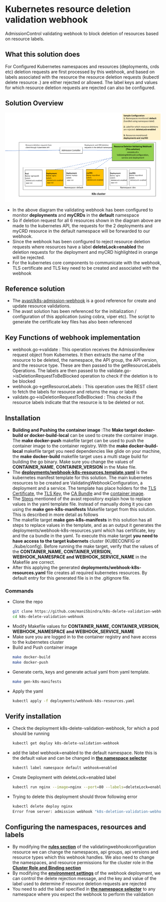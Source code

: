# Kubernetes resource deletion validation webhook
AdmissionControl validating webhook to block deletion of resources based on resource labels.

## What this solution does
For Configured Kubernetes namespaces and resources (deployments, crds etc) deletion requests are first processed by this webhook, and based on labels associated with the resource the resource deletion requests (kubectl delete resource .) are either rejected or allowed. The label keys and values for which resource deletion requests are rejected can also be configured.

## Solution Overview
![alt](./images/deletion-validation-webhook.png)
* In the above diagram the validating webhook has been configured to monitor **deployments** and **myCRDs** in the **default** namespace
* So if deletion request for all 6 resources shown in the diagram above are made to the kubernetes API, the requests for the 2 deployments and myCRD resource in the default namespace will be forwarded to our webhook. 
* Since the webhook has been configured to reject resource deletion requests where resources have a label **deleteLock=enabled** the deletion requests for the deployment and myCRD highlighted in orange will be rejected.
* For the kubernetes core components to communicate with the webhook, TLS certificate and TLS key need to be created and associated with the webhook

## Reference solution
* The [avast/k8s-admission-webhook](https://github.com/avast/k8s-admission-webhook) is a good reference for create and update resource validations. 
* The avast solution has been referenced for the initialization / configuration of this application (using cobra, viper etc). The script to generate the certificate key files has also been referenced

## Key Functions of webhook implementation
* webhook.go->validate : This operation receives the AdmissionReview request object from Kubernetes. It then extracts the name of the resource to be deleted, the namespace, the API group, the API version, and the resource type. These are then passed to the getResourceLabels Operations. The labels are then passed to the validate.go->isDeletionRequestToBeBlocked operation to check if the deletion is to be blocked
* webhook.go->getResourceLabels : This operation uses the REST client to fetch the labels for resource and returns the map or labels
* validate.go->isDeletionRequestToBeBlocked : This checks if the resource labels indicate that the resource is to be deleted or not.

## Installation
* **Building and Pushing the container image** :The **Make target docker-build or docker-build-local** can be used to create the container image. The **make docker-push**  makefile target can be used to push the container image to the container registry. With the **make docker-build-local** makefile target you need dependencies like glide on your machine, the **make docker-build** makefile target uses a multi stage build for building the go binary. Make sure you change the values of **CONTAINER_NAME**, **CONTAINER_VERSION** in the Make file.
* The [ **deployments/webhook-k8s-resources.template.yaml**](https://github.com/maniSbindra/k8s-delete-validation-webhook/blob/master/deployments/webhook-k8s-resources.template.yaml#L7) is the kubernetes manifest template for this solution. The main kubernetes resources to be created are ValidatingWebhookConfiguration, a deployment and a service. The template has place holders for the [TLS Certificate](https://github.com/maniSbindra/k8s-delete-validation-webhook/blob/12d9aacc757b6c6208e47618e7282ad623eb05b8/deployments/webhook-k8s-resources.template.yaml#L16), the [TLS Key](https://github.com/maniSbindra/k8s-delete-validation-webhook/blob/12d9aacc757b6c6208e47618e7282ad623eb05b8/deployments/webhook-k8s-resources.template.yaml#L7), the [CA Bundle](https://github.com/maniSbindra/k8s-delete-validation-webhook/blob/12d9aacc757b6c6208e47618e7282ad623eb05b8/deployments/webhook-k8s-resources.template.yaml#L98) and the [container image](https://github.com/maniSbindra/k8s-delete-validation-webhook/blob/12d9aacc757b6c6208e47618e7282ad623eb05b8/deployments/webhook-k8s-resources.template.yaml#L35).
* The [Steps](https://github.com/avast/k8s-admission-webhook#example-configuration) mentioned of the avast repository explain how to replace values in the yaml template file. Instead of manually doing it you can using the **make gen-k8s-manifests** Makefile target from this solution. This is described in more detail as follows
* The makefile target **make gen-k8s-manifests** in this solution has all steps to replace values in the template, and as an output it generates the deployments/webhook-k8s-resources.yaml which has certificate, key and the ca bundle in the yaml. To execute this make target **you need to have access to the target kubernets** cluster (KUBECONFIG or ./kube/config). Before running the make target, verify that the values of the **CONTAINER_NAME, CONTAINER_VERSION, WEBHOOK_NAMESPACE and WEBHOOK_SERVICE_NAME** in the Makefile are correct.  
* After this applying the generated **deployments/webhook-k8s-resources.yaml** file creates all required kubernetes resources. By default entry for this generated file is in the .gitignore file.

### Commands
* Clone the repo
  ```sh
  git clone https://github.com/maniSbindra/k8s-delete-validation-webhook.git
  cd k8s-delete-validation-webhook
  ```
* Modify Makefile values for **CONTAINER_NAME, CONTAINER_VERSION, WEBHOOK_NAMESPACE and WEBHOOK_SERVICE_NAME**
* Make sure you are logged in to the container registry and have access to the kubernetes cluster
* Build and Push container image
  ```sh
  make docker-build
  make docker-push
  ```
* Generate certs, keys and generate actual yaml from yaml template.
  ```sh
  make gen-k8s-manifests
  ```
* Apply the yaml
  ```sh
  kubectl apply -f deployments/webhook-k8s-resources.yaml
  ```

## Verify installation
* Check the deployment k8s-delete-validation-webhook, for which a pod should be running
  ```sh
  kubectl get deploy k8s-delete-validation-webhook
  ```
* add the label webhook=enabled to the default namespace. Note this is the default value and can be changed in [**the namespace selector**](https://github.com/maniSbindra/k8s-delete-validation-webhook/blob/9f86e415d4365c66f484e5a543935e950f3026a1/deployments/webhook-k8s-resources.template.yaml#L107)
  ```sh
  kubectl label namespace default webhook=enabled
  ```
* Create Deployment with deleteLock=enabled label
  ```sh
  kubectl run nginx --image=nginx --port=80 --labels=deleteLock=enabled
  ```
* Trying to delete this deployment should throw following error
  ```sh
  kubectl delete deploy nginx
  Error from server: admission webhook "k8s-deletion-validation-webhook.test.com" denied the request: The deployment cannot be deleted as deletions are locked for this deployment
  ```



## Configuring the namespaces, resources and labels
* By modifying the [**rules section**](https://github.com/maniSbindra/k8s-delete-validation-webhook/blob/12d9aacc757b6c6208e47618e7282ad623eb05b8/deployments/webhook-k8s-resources.template.yaml#L100-L103) of the validatingwebhookconfiguration resource we can change the namespaces, api groups, api versions and resource types which this webhook handles. We also need to change the namespaces, and resource permissions for the cluster role in the [**Cluster Role and Binding section**](https://github.com/maniSbindra/k8s-delete-validation-webhook/blob/a4fde8f34445fed1cbfd44a5bf157d235cd603e5/deployments/webhook-k8s-resources.template.yaml#L111) 
* By modifying the [**environment settings**](https://github.com/maniSbindra/k8s-delete-validation-webhook/blob/12d9aacc757b6c6208e47618e7282ad623eb05b8/deployments/webhook-k8s-resources.template.yaml#L48-L53) of the webhook deployment, we can control the delete rejection message, and the key and value of the label used to determine if resource deletion requests are rejected
* You need to add the label specified in [**the namespace selector**](https://github.com/maniSbindra/k8s-delete-validation-webhook/blob/9f86e415d4365c66f484e5a543935e950f3026a1/deployments/webhook-k8s-resources.template.yaml#L107) to any namespace where you expect the webhook to perform the validation



